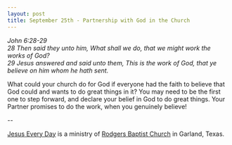 ```yaml
---
layout: post
title: September 25th - Partnership with God in the Church
---
```


_John 6:28-29  
28 Then said they unto him, What shall we do, that we might work the
works of God?  
29 Jesus answered and said unto them, This is the work of God, that
ye believe on him whom he hath sent._

What could your church do for God if everyone had the faith to
believe that God could and wants to do great things in it? You may
need to be the first one to step forward, and declare your belief in
God to do great things. Your Partner promises to do the work, when
you genuinely believe!

 --

<a href=http://jesuseveryday.net>Jesus Every Day</a> is a ministry of <a href=http://rodgersbaptist.net>Rodgers Baptist Church</a> in Garland, Texas.
